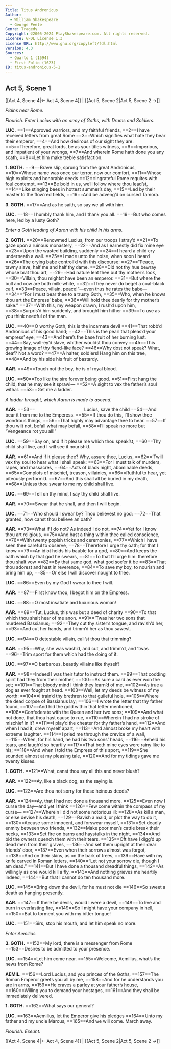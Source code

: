 ```yaml
---
Title: Titus Andronicus
Author: 
  - William Shakespeare
  - George Peele
Genre: Tragedy
Copyright: ©2005-2024 PlayShakespeare.com. All rights reserved.
License: GFDL License 1.3
License URL: http://www.gnu.org/copyleft/fdl.html
Version: 4.3
Sources:
  - Quarto 1 (1594)
  - First Folio (1623)
ID: titus-andronicus-5-1
---
```


## Act 5, Scene 1
[[Act 4, Scene 4|← Act 4, Scene 4]] | [[Act 5, Scene 2|Act 5, Scene 2 →]]

*Plains near Rome.*

*Flourish. Enter Lucius with an army of Goths, with Drums and Soldiers.*

**LUC.**
==1==Approved warriors, and my faithful friends,
==2==I have received letters from great Rome
==3==Which signifies what hate they bear their emperor,
==4==And how desirous of our sight they are.
==5==Therefore, great lords, be as your titles witness,
==6==Imperious, and impatient of your wrongs,
==7==And wherein Rome hath done you any scath,
==8==Let him make treble satisfaction.

**1. GOTH.**
==9==Brave slip, sprung from the great Andronicus,
==10==Whose name was once our terror, now our comfort,
==11==Whose high exploits and honorable deeds
==12==Ingrateful Rome requites with foul contempt,
==13==Be bold in us, we’ll follow where thou lead’st,
==14==Like stinging bees in hottest summer’s day,
==15==Led by their master to the flow’red fields,
==16==And be adveng’d on cursed Tamora.

**3. GOTH.**
==17==And as he saith, so say we all with him.

**LUC.**
==18==I humbly thank him, and I thank you all.
==19==But who comes here, led by a lusty Goth?

*Enter a Goth leading of Aaron with his child in his arms.*

**2. GOTH.**
==20==Renowmed Lucius, from our troops I stray’d
==21==To gaze upon a ruinous monastery,
==22==And as I earnestly did fix mine eye
==23==Upon the wasted building, suddenly
==24==I heard a child cry underneath a wall.
==25==I made unto the noise, when soon I heard
==26==The crying babe controll’d with this discourse:
==27==“Peace, tawny slave, half me and half thy dame.
==28==Did not thy hue bewray whose brat thou art,
==29==Had nature lent thee but thy mother’s look,
==30==Villain, thou mightst have been an emperor.
==31==But where the bull and cow are both milk-white,
==32==They never do beget a coal-black calf.
==33==Peace, villain, peace!”—even thus he rates the babe⁠—
==34==“For I must bear thee to a trusty Goth,
==35==Who, when he knows thou art the Empress’ babe,
==36==Will hold thee dearly for thy mother’s sake.”
==37==With this, my weapon drawn, I rush’d upon him,
==38==Surpris’d him suddenly, and brought him hither
==39==To use as you think needful of the man.

**LUC.**
==40==O worthy Goth, this is the incarnate devil
==41==That robb’d Andronicus of his good hand;
==42==This is the pearl that pleas’d your empress’ eye,
==43==And here’s the base fruit of her burning lust.
==44==Say, wall-ey’d slave, whither wouldst thou convey
==45==This growing image of thy fiend-like face?
==46==Why dost not speak? What, deaf? Not a word?
==47==A halter, soldiers! Hang him on this tree,
==48==And by his side his fruit of bastardy.

**AAR.**
==49==Touch not the boy, he is of royal blood.

**LUC.**
==50==Too like the sire forever being good.
==51==First hang the child, that he may see it sprawl⁠—
==52==A sight to vex the father’s soul withal.
==53==Get me a ladder.

*A ladder brought, which Aaron is made to ascend.*

**AAR.**
==53==           Lucius, save the child
==54==And bear it from me to the Emperess.
==55==If thou do this, I’ll show thee wondrous things,
==56==That highly may advantage thee to hear.
==57==If thou wilt not, befall what may befall,
==58==I’ll speak no more but “Vengeance rot you all!”

**LUC.**
==59==Say on, and if it please me which thou speak’st,
==60==Thy child shall live, and I will see it nourish’d.

**AAR.**
==61==And if it please thee? Why, assure thee, Lucius,
==62==’Twill vex thy soul to hear what I shall speak:
==63==For I must talk of murders, rapes, and massacres,
==64==Acts of black night, abominable deeds,
==65==Complots of mischief, treason, villainies,
==66==Ruthful to hear, yet piteously perform’d.
==67==And this shall all be buried in my death,
==68==Unless thou swear to me my child shall live.

**LUC.**
==69==Tell on thy mind, I say thy child shall live.

**AAR.**
==70==Swear that he shall, and then I will begin.

**LUC.**
==71==Who should I swear by? Thou believest no god:
==72==That granted, how canst thou believe an oath?

**AAR.**
==73==What if I do not? As indeed I do not,
==74==Yet for I know thou art religious,
==75==And hast a thing within thee called conscience,
==76==With twenty popish tricks and ceremonies,
==77==Which I have seen thee careful to observe,
==78==Therefore I urge thy oath; for that I know
==79==An idiot holds his bauble for a god,
==80==And keeps the oath which by that god he swears,
==81==To that I’ll urge him: therefore thou shalt vow
==82==By that same god, what god soe’er it be
==83==That thou adorest and hast in reverence,
==84==To save my boy, to nourish and bring him up,
==85==Or else I will discover nought to thee.

**LUC.**
==86==Even by my God I swear to thee I will.

**AAR.**
==87==First know thou, I begot him on the Empress.

**LUC.**
==88==O most insatiate and luxurious woman!

**AAR.**
==89==Tut, Lucius, this was but a deed of charity
==90==To that which thou shalt hear of me anon.
==91==’Twas her two sons that murdered Bassianus;
==92==They cut thy sister’s tongue, and ravish’d her,
==93==And cut her hands, and trimm’d her as thou sawest.

**LUC.**
==94==O detestable villain, call’st thou that trimming?

**AAR.**
==95==Why, she was wash’d, and cut, and trimm’d, and ’twas
==96==Trim sport for them which had the doing of it.

**LUC.**
==97==O barbarous, beastly villains like thyself!

**AAR.**
==98==Indeed I was their tutor to instruct them.
==99==That codding spirit had they from their mother,
==100==As sure a card as ever won the set;
==101==That bloody mind I think they learn’d of me,
==102==As true a dog as ever fought at head.
==103==Well, let my deeds be witness of my worth:
==104==I train’d thy brethren to that guileful hole,
==105==Where the dead corpse of Bassianus lay;
==106==I wrote the letter that thy father found,
==107==And hid the gold within that letter mentioned,
==108==Confederate with the Queen and her two sons;
==109==And what not done, that thou hast cause to rue,
==110==Wherein I had no stroke of mischief in it?
==111==I play’d the cheater for thy father’s hand,
==112==And when I had it, drew myself apart,
==113==And almost broke my heart with extreme laughter.
==114==I pried me through the crevice of a wall,
==115==When, for his hand, he had his two sons’ heads,
==116==Beheld his tears, and laugh’d so heartily
==117==That both mine eyes were rainy like to his;
==118==And when I told the Empress of this sport,
==119==She sounded almost at my pleasing tale,
==120==And for my tidings gave me twenty kisses.

**1. GOTH.**
==121==What, canst thou say all this and never blush?

**AAR.**
==122==Ay, like a black dog, as the saying is.

**LUC.**
==123==Are thou not sorry for these heinous deeds?

**AAR.**
==124==Ay, that I had not done a thousand more.
==125==Even now I curse the day—and yet I think
==126==Few come within the compass of my curse⁠—
==127==Wherein I did not some notorious ill:
==128==As kill a man, or else devise his death,
==129==Ravish a maid, or plot the way to do it,
==130==Accuse some innocent, and forswear myself,
==131==Set deadly enmity between two friends,
==132==Make poor men’s cattle break their necks,
==133==Set fire on barns and haystalks in the night,
==134==And bid the owners quench them with their tears.
==135==Oft have I digg’d up dead men from their graves,
==136==And set them upright at their dear friends’ door,
==137==Even when their sorrows almost was forgot,
==138==And on their skins, as on the bark of trees,
==139==Have with my knife carved in Roman letters,
==140==“Let not your sorrow die, though I am dead.”
==141==But I have done a thousand dreadful things,
==142==As willingly as one would kill a fly,
==143==And nothing grieves me heartily indeed,
==144==But that I cannot do ten thousand more.

**LUC.**
==145==Bring down the devil, for he must not die
==146==So sweet a death as hanging presently.

**AAR.**
==147==If there be devils, would I were a devil,
==148==To live and burn in everlasting fire,
==149==So I might have your company in hell,
==150==But to torment you with my bitter tongue!

**LUC.**
==151==Sirs, stop his mouth, and let him speak no more.

*Enter Aemilius.*

**3. GOTH.**
==152==My lord, there is a messenger from Rome
==153==Desires to be admitted to your presence.

**LUC.**
==154==Let him come near.
==155==Welcome, Aemilius, what’s the news from Rome?

**AEMIL.**
==156==Lord Lucius, and you princes of the Goths,
==157==The Roman Emperor greets you all by me,
==158==And for he understands you are in arms,
==159==He craves a parley at your father’s house,
==160==Willing you to demand your hostages,
==161==And they shall be immediately delivered.

**1. GOTH.**
==162==What says our general?

**LUC.**
==163==Aemilius, let the Emperor give his pledges
==164==Unto my father and my uncle Marcus,
==165==And we will come. March away.

*Flourish. Exeunt.*

[[Act 4, Scene 4|← Act 4, Scene 4]] | [[Act 5, Scene 2|Act 5, Scene 2 →]]